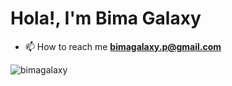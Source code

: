 <h1>Hola!, I'm Bima Galaxy</h1>

- 📫 How to reach me **bimagalaxy.p@gmail.com**

<p><img align="center" src="https://github-readme-stats.vercel.app/api/top-langs?username=bimagalaxy&show_icons=true&locale=en&layout=compact" alt="bimagalaxy" /></p>
